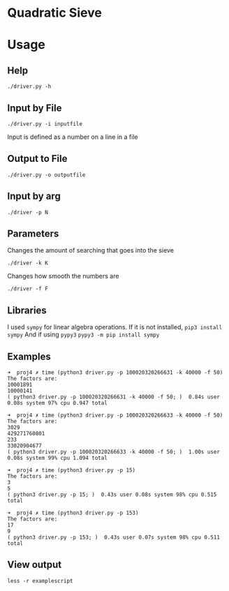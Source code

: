 # Quadratic Sieve

# Usage

## Help

`./driver.py -h`

## Input by File

`./driver.py -i inputfile`

Input is defined as a number on a line in a file

## Output to File

`./driver.py -o outputfile`

## Input by arg

`./driver -p N`

## Parameters

Changes the amount of searching that goes into the sieve

`./driver -k K`

Changes how smooth the numbers are

`./driver -f F`

## Libraries

I used `sympy` for linear algebra operations. If it is not installed,
`pip3 install sympy`
And if using `pypy3`
`pypy3 -m pip install sympy`


## Examples

```
➜  proj4 ✗ time (python3 driver.py -p 100020320266631 -k 40000 -f 50)
The factors are: 
10001891
10000141
( python3 driver.py -p 100020320266631 -k 40000 -f 50; )  0.84s user 0.08s system 97% cpu 0.947 total

➜  proj4 ✗ time (python3 driver.py -p 100020320266633 -k 40000 -f 50)
The factors are: 
3029
429271760801
233
33020904677
( python3 driver.py -p 100020320266633 -k 40000 -f 50; )  1.00s user 0.08s system 99% cpu 1.094 total

➜  proj4 ✗ time (python3 driver.py -p 15)              
The factors are: 
3
5
( python3 driver.py -p 15; )  0.43s user 0.08s system 98% cpu 0.515 total

➜  proj4 ✗ time (python3 driver.py -p 153)
The factors are: 
17
9
( python3 driver.py -p 153; )  0.43s user 0.07s system 98% cpu 0.511 total
```

## View output
`less -r examplescript`
